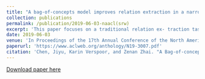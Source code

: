 ```yaml
---
title: "A bag-of-concepts model improves relation extraction in a narrow knowledge domain with limited data."
collection: publications
permalink: /publication/2019-06-03-naacl(srw)
excerpt: 'This paper focuses on a traditional relation ex- traction task in the context of limited annotated data and a narrow knowledge domain. We ex- plore this task with a clinical corpus consisting of 200 breast cancer follow-up treatment let- ters in which 16 distinct types of relations are annotated. We experiment with an approach to extracting typed relations called window- bounded co-occurrence (WBC), which uses an adjustable context window around entity men- tions of a relevant type, and compare its per- formance with a more typical intra-sentential co-occurrence baseline. We further introduce a new bag-of-concepts (BoC) approach to fea- ture engineering based on the state-of-the-art word embeddings and word synonyms. We demonstrate the competitiveness of BoC by comparing with methods of higher complex- ity, and explore its effectiveness on this small dataset.'
date: 2019-06-03
venue: 'In Proceedings of the 17th Annual Conference of the North American Chapter of the Association for Computational Linguistics: Human Language Technologies Student Research Workshop (NAACL-HLT SRW), Minneapolis, 2019'
paperurl: 'https://www.aclweb.org/anthology/N19-3007.pdf'
citation: 'Chen, Jiyu, Karin Verspoor, and Zenan Zhai. "A Bag-of-concepts Model Improves Relation Extraction in a Narrow Knowledge Domain with Limited Data." Proceedings of the 2019 Conference of the North American Chapter of the Association for Computational Linguistics: Student Research Workshop. 2019.'
---
```


[Download paper here](https://www.aclweb.org/anthology/N19-3007.pdf)
